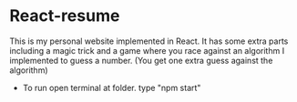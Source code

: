 # React-resume

This is my personal website implemented in React. It has some extra parts including a magic trick and a game where you race against an algorithm I implemented to guess a number. (You get one extra guess against the algorithm) 

- To run open terminal at folder. type "npm start"
